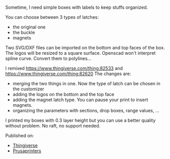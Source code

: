 Sometime, I need simple boxes with labels to keep stuffs organized.

You can choose between 3 types of latches:
 - the original one
 - the buckle
 - magnets

Two SVG/DXF files can be imported on the bottom and top faces of the box.
The logos will be resized to a square surface. 
Openscad won't interpret spline curve. Convert them to polylines...

I remixed https://www.thingiverse.com/thing:82533 and https://www.thingiverse.com/thing:82620
The changes are:
 - merging the two things in one. Now the type of latch can be chosen in the customizer
 - adding the logos on the bottom and the top face
 - adding the magnet latch type. You can pause your print to insert magnets.
 - organizing the parameters with sections, drop boxes, range values, ...

I printed my boxes with 0.3 layer height but you can use a better quality without problem.
No raft, no support needed.

Published on:
- [Thingiverse](https://www.thingiverse.com/thing:5182021)
- [Prusaprinters](https://www.prusaprinters.org/fr/prints/109894-parametric-hinged-box-with-latch-and-logos-and-pri)
